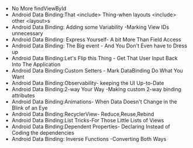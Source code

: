 * No More findViewById
* Android Data Binding:That \<include> Thing-when layouts \<include> other \<layout>s
* Android Data Binding: Adding some Variability -Marking View IDs unnecessary
* Android Data Binding: Express Yourself- A bit More Than Field Access
* Android Data Binding: The Big event - And You Don't Even have to Dress up
* Android Data Binding:Let's Flip this Thing - Get That User Input Back Into The Application
* Android Data Binding:Custom Setters - Mark DataBinding Do What You Want
* Android Data Binding:Observability- keeping the UI Up-to-Date
* Android Data Binding:2-way Your Way -Making custom 2-way binding attributes
* Android Data Binding:Animations- When Data Doesn't Change in the Blink of an Eye
* Android Data Binding:RecyclerView- Reduce,Reuse,Rebind
* Android Data Binding:List Tricks-For Those Little Lists of Views
* Android Data Binding:Dependent Properties- Declaring Instead of Coding the dependencies
* Android Data Binding: Inverse Functions -Converting Both Ways
